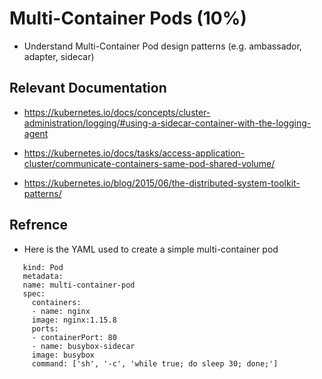 # Multi-Container Pods (10%)

* Understand Multi-Container Pod design patterns (e.g. ambassador, adapter, sidecar)


## Relevant Documentation

* <https://kubernetes.io/docs/concepts/cluster-administration/logging/#using-a-sidecar-container-with-the-logging-agent>

* <https://kubernetes.io/docs/tasks/access-application-cluster/communicate-containers-same-pod-shared-volume/>

* <https://kubernetes.io/blog/2015/06/the-distributed-system-toolkit-patterns/>


## Refrence 

* Here is the YAML used to create a simple multi-container pod 

``` apiVersion: v1
   kind: Pod
   metadata:
   name: multi-container-pod
   spec:
     containers:
     - name: nginx
     image: nginx:1.15.8
     ports:
     - containerPort: 80
     - name: busybox-sidecar
     image: busybox
     command: ['sh', '-c', 'while true; do sleep 30; done;']
  ```
